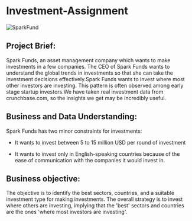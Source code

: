 # Investment-Assignment
![SparkFund](https://www.sparkfund.com/wp-content/uploads/2018/05/sparkfund-logo-768x177.png)
## Project Brief:
Spark Funds, an asset management company which wants to make investments in a few companies. The CEO of Spark Funds wants to understand the global trends in investments so that she can take the investment decisions effectively.Spark Funds wants to invest where most other investors are investing. This pattern is often observed among early stage startup investors.We have taken real investment data from crunchbase.com, so the insights we get may be incredibly useful.

## Business and Data Understanding:
Spark Funds has two minor constraints for investments:

- It wants to invest between 5 to 15 million USD per round of investment

- It wants to invest only in English-speaking countries because of the ease of communication with the companies it would invest in.

## Business objective:
The objective is to identify the best sectors, countries, and a suitable investment type for making investments. The overall strategy is to invest where others are investing, implying that the 'best' sectors and countries are the ones 'where most investors are investing'.
